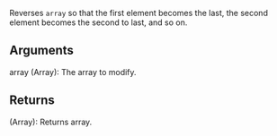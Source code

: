 Reverses `array` so that the first element becomes the last, the second element becomes the second to last, and so on.


## Arguments
array (Array): The array to modify.


## Returns
(Array): Returns array.
